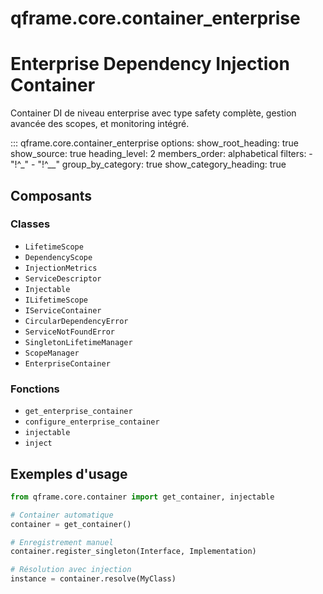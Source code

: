 # qframe.core.container_enterprise


Enterprise Dependency Injection Container
=========================================

Container DI de niveau enterprise avec type safety complète,
gestion avancée des scopes, et monitoring intégré.


::: qframe.core.container_enterprise
    options:
      show_root_heading: true
      show_source: true
      heading_level: 2
      members_order: alphabetical
      filters:
        - "!^_"
        - "!^__"
      group_by_category: true
      show_category_heading: true

## Composants

### Classes

- `LifetimeScope`
- `DependencyScope`
- `InjectionMetrics`
- `ServiceDescriptor`
- `Injectable`
- `ILifetimeScope`
- `IServiceContainer`
- `CircularDependencyError`
- `ServiceNotFoundError`
- `SingletonLifetimeManager`
- `ScopeManager`
- `EnterpriseContainer`

### Fonctions

- `get_enterprise_container`
- `configure_enterprise_container`
- `injectable`
- `inject`

## Exemples d'usage


```python
from qframe.core.container import get_container, injectable

# Container automatique
container = get_container()

# Enregistrement manuel
container.register_singleton(Interface, Implementation)

# Résolution avec injection
instance = container.resolve(MyClass)
```
